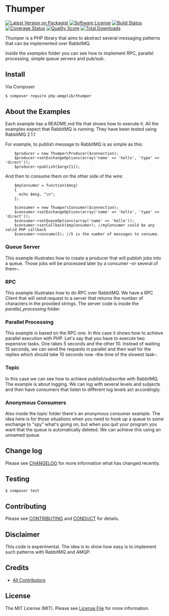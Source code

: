 # Thumper

[![Latest Version on Packagist][ico-version]][link-packagist]
[![Software License][ico-license]](LICENSE.md)
[![Build Status][ico-travis]][link-travis]
[![Coverage Status][ico-scrutinizer]][link-scrutinizer]
[![Quality Score][ico-code-quality]][link-code-quality]
[![Total Downloads][ico-downloads]][link-downloads]

Thumper is a PHP library that aims to abstract several messaging patterns that can be implemented over RabbitMQ.

Inside the _examples_ folder you can see how to implement RPC, parallel processing, simple queue servers and pub/sub.

## Install

Via Composer

``` bash
$ composer require php-amqplib/thumper
```

## About the Examples

Each example has a README.md file that shows how to execute it. All the examples expect that RabbitMQ is running. They have been tested using RabbitMQ 2.1.1

For example, to publish message to RabbitMQ is as simple as this:

		$producer = new Thumper\Producer($connection);
		$producer->setExchangeOptions(array('name' => 'hello', 'type' => 'direct'));
		$producer->publish($argv[1]);

And then to consume them on the other side of the wire:

		$myConsumer = function($msg)
		{
		  echo $msg, "\n";
		};

		$consumer = new Thumper\Consumer($connection);
		$consumer->setExchangeOptions(array('name' => 'hello', 'type' => 'direct'));
		$consumer->setQueueOptions(array('name' => 'hello'));
		$consumer->setCallback($myConsumer); //myConsumer could be any valid PHP callback
		$consumer->consume(5); //5 is the number of messages to consume.

### Queue Server

This example illustrates how to create a producer that will publish jobs into a queue. Those jobs will be processed later by a consumer –or several of them–.

### RPC

This example illustrates how to do RPC over RabbitMQ. We have a RPC Client that will send request to a server that returns the number of characters in the provided strings. The server code is inside the _parallel\_processing_ folder.

### Parallel Processing

This example is based on the RPC one. In this case it shows how to achieve parallel execution with PHP. Let's say that you have to execute two expensive tasks. One takes 5 seconds and the other 10. Instead of waiting 15 seconds, we can send the requests in parallel and then wait for the replies which should take 10 seconds now –the time of the slowest task–.

### Topic

In this case we can see how to achieve publish/subscribe with RabbitMQ. The example is about logging. We can log with several levels and subjects and then have consumers that listen to different log levels act accordingly.

### Anonymous Consumers

Also inside the _topic_ folder there's an anonymous consumer example. The idea here is for those situations when you need to hook up a queue to some exchange to "spy" what's going on, but when you quit your program you want that the queue is automatically deleted. We can achieve this using an unnamed queue.

## Change log

Please see [CHANGELOG](CHANGELOG.md) for more information what has changed recently.

## Testing

``` bash
$ composer test
```

## Contributing

Please see [CONTRIBUTING](CONTRIBUTING.md) and [CONDUCT](CONDUCT.md) for details.

## Disclaimer

This code is experimental. The idea is to show how easy is to implement such patterns with RabbitMQ and AMQP.

## Credits

- [All Contributors][link-contributors]

## License

The MIT License (MIT). Please see [License File](LICENSE.md) for more information.

[ico-version]: https://img.shields.io/packagist/v/php-amqplib/thumper.svg?style=flat-square
[ico-license]: https://img.shields.io/badge/license-MIT-brightgreen.svg?style=flat-square
[ico-travis]: https://img.shields.io/travis/php-amqplib/Thumper/master.svg?style=flat-square
[ico-scrutinizer]: https://img.shields.io/scrutinizer/coverage/g/php-amqplib/Thumper.svg?style=flat-square
[ico-code-quality]: https://img.shields.io/scrutinizer/g/php-amqplib/Thumper.svg?style=flat-square
[ico-downloads]: https://img.shields.io/packagist/dt/php-amqplib/thumper.svg?style=flat-square

[link-packagist]: https://packagist.org/packages/php-amqplib/Thumper
[link-travis]: https://travis-ci.org/php-amqplib/Thumper
[link-scrutinizer]: https://scrutinizer-ci.com/g/php-amqplib/Thumper/code-structure
[link-code-quality]: https://scrutinizer-ci.com/g/php-amqplib/Thumper
[link-downloads]: https://packagist.org/packages/php-amqplib/thumper
[link-author]: https://github.com/:author_username
[link-contributors]: ../../contributors
